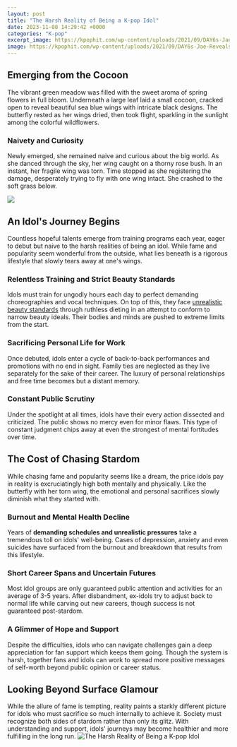 ```yaml
---
layout: post
title: "The Harsh Reality of Being a K-pop Idol"
date: 2023-11-08 14:29:42 +0000
categories: "K-pop"
excerpt_image: https://kpophit.com/wp-content/uploads/2021/09/DAY6s-Jae-Reveals-One-Of-The-Harshest-Realities-Of-Being-scaled.jpeg
image: https://kpophit.com/wp-content/uploads/2021/09/DAY6s-Jae-Reveals-One-Of-The-Harshest-Realities-Of-Being-scaled.jpeg
---
```


## Emerging from the Cocoon
The vibrant green meadow was filled with the sweet aroma of spring flowers in full bloom. Underneath a large leaf laid a small cocoon, cracked open to reveal beautiful sea blue wings with intricate black designs. The butterfly rested as her wings dried, then took flight, sparkling in the sunlight among the colorful wildflowers. 
### Naivety and Curiosity
Newly emerged, she remained naive and curious about the big world. As she danced through the sky, her wing caught on a thorny rose bush. In an instant, her fragile wing was torn. Time stopped as she registering the damage, desperately trying to fly with one wing intact. She crashed to the soft grass below.

![](https://lh3.googleusercontent.com/1lyNeLw3FweU8a-RQcMEjV1Lf3Oe-uD-LBgL7M9tYo9tQviPged2sXYTGLdClycOK_PJ-ZRy9-7BqxNVSKqeC4ef3xtAANJ0XTfFI0kN0SK4UA=w1200-h630-rj-pp-e365)
## An Idol's Journey Begins
Countless hopeful talents emerge from training programs each year, eager to debut but naive to the harsh realities of being an idol. While fame and popularity seem wonderful from the outside, what lies beneath is a rigorous lifestyle that slowly tears away at one's wings.
### Relentless Training and Strict Beauty Standards
Idols must train for ungodly hours each day to perfect demanding choreographies and vocal techniques. On top of this, they face [unrealistic beauty standards](https://yt.io.vn/collection/adkinson) through ruthless dieting in an attempt to conform to narrow beauty ideals. Their bodies and minds are pushed to extreme limits from the start.
### Sacrificing Personal Life for Work 
Once debuted, idols enter a cycle of back-to-back performances and promotions with no end in sight. Family ties are neglected as they live separately for the sake of their career. The luxury of personal relationships and free time becomes but a distant memory. 
### Constant Public Scrutiny
Under the spotlight at all times, idols have their every action dissected and criticized. The public shows no mercy even for minor flaws. This type of constant judgment chips away at even the strongest of mental fortitudes over time. 
## The Cost of Chasing Stardom 
While chasing fame and popularity seems like a dream, the price idols pay in reality is excruciatingly high both mentally and physically. Like the butterfly with her torn wing, the emotional and personal sacrifices slowly diminish what they started with.
### Burnout and Mental Health Decline
Years of **demanding schedules and unrealistic pressures** take a tremendous toll on idols' well-being. Cases of depression, anxiety and even suicides have surfaced from the burnout and breakdown that results from this lifestyle. 
### Short Career Spans and Uncertain Futures  
Most idol groups are only guaranteed public attention and activities for an average of 3-5 years. After disbandment, ex-idols try to adjust back to normal life while carving out new careers, though success is not guaranteed post-stardom.
### A Glimmer of Hope and Support
Despite the difficulties, idols who can navigate challenges gain a deep appreciation for fan support which keeps them going. Though the system is harsh, together fans and idols can work to spread more positive messages of self-worth beyond public opinion or career status.
## Looking Beyond Surface Glamour 
While the allure of fame is tempting, reality paints a starkly different picture for idols who must sacrifice so much internally to achieve it. Society must recognize both sides of stardom rather than only its glitz. With understanding and support, idols' journeys may become healthier and more fulfilling in the long run.
![The Harsh Reality of Being a K-pop Idol](https://kpophit.com/wp-content/uploads/2021/09/DAY6s-Jae-Reveals-One-Of-The-Harshest-Realities-Of-Being-scaled.jpeg)